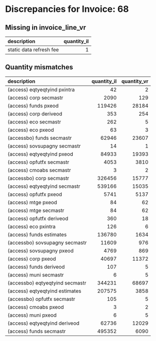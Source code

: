 # Discrepancies for Invoice: 68

## Missing in invoice_line_vr

| description             |   quantity_il |
|:------------------------|--------------:|
| static data refresh fee |             1 |

## Quantity mismatches

| description                     |   quantity_il |   quantity_vr |
|:--------------------------------|--------------:|--------------:|
| (access) eqtyeqtyind pxintra    |            42 |             2 |
| (access) corp secmastr          |          2090 |           129 |
| (access) funds pxeod            |        119426 |         28184 |
| (access) corp deriveod          |           353 |           254 |
| (access) eco secmastr           |           262 |             5 |
| (access) eco pxeod              |            63 |             3 |
| (accessbo) funds secmastr       |         62946 |         23607 |
| (access) sovsupagny secmastr    |            14 |             1 |
| (access) eqtyeqtyind pxeod      |         84933 |         19393 |
| (access) opfutfx secmastr       |          4053 |          3810 |
| (access) cmoabs secmastr        |             3 |             2 |
| (accessbo) corp secmastr        |        326456 |         15777 |
| (access) eqtyeqtyind secmastr   |        539166 |         15035 |
| (access) opfutfx pxeod          |          5741 |          5137 |
| (access) mtge pxeod             |            84 |            62 |
| (access) mtge secmastr          |            84 |            62 |
| (access) opfutfx deriveod       |           360 |            18 |
| (access) eco pxintra            |           126 |             6 |
| (access) funds estimates        |        136780 |          1634 |
| (accessbo) sovsupagny secmastr  |         11609 |           976 |
| (access) sovsupagny pxeod       |          4769 |           869 |
| (access) corp pxeod             |         40697 |         11372 |
| (access) funds deriveod         |           107 |             5 |
| (access) muni secmastr          |             6 |             5 |
| (accessbo) eqtyeqtyind secmastr |        344231 |         68697 |
| (access) eqtyeqtyind estimates  |        207575 |          3858 |
| (accessbo) opfutfx secmastr     |           105 |             5 |
| (access) cmoabs pxeod           |             3 |             2 |
| (access) muni pxeod             |             6 |             5 |
| (access) eqtyeqtyind deriveod   |         62736 |         12029 |
| (access) funds secmastr         |        495352 |          6090 |
